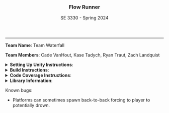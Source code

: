 <header>
  <h3>Flow Runner</h3>
  <p class="tagline">SE 3330 - Spring 2024</p>
</header>
<hr>

**Team Name**: Team Waterfall

**Team Members**: Cade VanHout, Kase Tadych, Ryan Traut, Zach Landquist

<details><summary><b>Setting Up Unity Instructions</b>:</summary>

1. Clone this repo
2. Download [Unity LTS Release 2022.3.19f1](https://unity.com/releases/editor/qa/lts-releases?version=2022.3#:~:text=Released%3A%20January%2031%2C%202024)
3. Download [Unity Hub](https://unity.com/download)
4. Provison a Student License using [this form](https://unity.com/products/unity-student)
5. Open Unity Hub
6. Add license received from email (Unity Technologies <accounts@unity3d.com>)
7. Click dropdown arrow next to 'Add'

![Unity Hub Buttons](https://i.imgur.com/7uHeAIS.png)

8. Click 'Add project from disk'
9. Locate 'Flow Runner' folder inside root of this repo on your local device. Unity will then open the project and setup required files, this takes some time.
10. In the project tree, open 'Scenes' and then 'Title Screen'

![Project Tree](https://i.imgur.com/wDERqbS.png)

11. Double click on 'Title Screen' scene

![Title Screen Scene](https://i.imgur.com/AgP67lG.png)

12. Click play button at top of screen

![Play Button](https://i.imgur.com/oNYSdn8.png)

13. Play the game
</details>

<details><summary><b>Build Instructions</b>:</summary>

1. Go to File > Build Settings

![Build Settings](https://i.imgur.com/lBujpoC.jpeg)

2. Make sure all 3 Scences are added. If not, click the Add Open Scenes button and add them.

![Add Scenes](https://i.imgur.com/FGfKMzo.jpeg)

3. Click Build at the bottom and selcet a location for the build to go. (This should be a folder for the game)

</details>

<details><summary><b>Code Coverage Instructions</b>:</summary>

Note: the last coverage report can be found without having to run a new report, skip to step 4 to open it.

1. Go to Window > Analysis > Code Coverage

2. Run test runner

3. Click Generate Report

4. Navigate to "src\Flow Runner\CodeCoverage\Report\index.htm" and open

5. Website loads with the coverage report

</details>

<details><summary><b>Library Information</b>:</summary>
Unity LTS Release 2022.3.19f1
</details>

Known bugs:
- Platforms can sometimes spawn back-to-back forcing to player to potentially drown.
